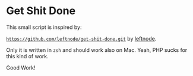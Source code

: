 # Get Shit Done

This small script is inspired by:

[`https://github.com/leftnode/get-shit-done.git`](https://github.com/leftnode/get-shit-done.git) by [leftnode](https://github.com/leftnode/).

Only it is written in `zsh` and should work also on Mac. Yeah, PHP sucks for this kind of work.

Good Work!
